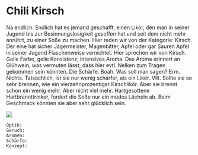 # Chili Kirsch

Na endlich. Endlich hat es jemand geschafft, einen Likör, den man in seiner Jugend bis zur Besinnungslosigkeit gesoffen hat und seit dem nicht mehr anrührt, zu einer Soße zu machen. Hier reden wir von der Kategorie: Kirsch. Der eine hat sicher Jägermeister, Magenbitter, Apfel oder gar Sauren Apfel in seiner Jugend Flaschenweise vernichtet. Hier sprechen wir von Kirsch. Geile Farbe, geile Konsistenz, intensives Aroma. Das Aroma erinnert an Glühwein, was vermuten lässt, dass hier evtl. Nelken zum Tragen gekommen sein könnten. Die Schärfe. Boah. Was soll man sagen? Erm. Nichts. Tatsächlich, ist sie nur wenig schárfer, als ein Likör. Vllt. Sollte sie so sehr brennen, wie ein vierzehnprozentiger Kirschlikör. Aber sie brennt schon ein wenig mehr. Aber nicht viel mehr. Hartgesottene Hartbrannttrinker, fordert die Soße nur ein müdes Lächeln ab. Beim Geschmack könnten sie aber sehr glücklich sein.

![](https://farm8.staticflickr.com/7898/45691632455_6f9ff2e0a6_b.jpg)

```text
Optik: 
Geruch: 
Aromen: 
Schärfe: 
Konzept: 
```

